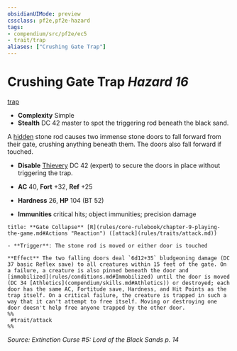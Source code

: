 ```yaml
---
obsidianUIMode: preview
cssclass: pf2e,pf2e-hazard
tags:
- compendium/src/pf2e/ec5
- trait/trap
aliases: ["Crushing Gate Trap"]
---
```

# Crushing Gate Trap *Hazard 16*  
[trap](trap.md "Trap Hazard Trait")  

- **Complexity** Simple
- **Stealth** DC 42 master to spot the triggering rod beneath the black sand.  

A [hidden](conditions.md#Hidden) stone rod causes two immense stone doors to fall forward from their gate, crushing anything beneath them. The doors also fall forward if touched.

- **Disable** [Thievery](skills.md#Thievery) DC 42 (expert) to secure the doors in place without triggering the trap.  

- **AC** 40, **Fort** +32, **Ref** +25
- **Hardness** 26, **HP** 104 (BT 52)
- **Immunities** critical hits; object immunities; precision damage

```ad-embed-ability
title: **Gate Collapse** [R](rules/core-rulebook/chapter-9-playing-the-game.md#Actions "Reaction") ([attack](rules/traits/attack.md))

- **Trigger**: The stone rod is moved or either door is touched

**Effect** The two falling doors deal `6d12+35` bludgeoning damage (DC 37 basic Reflex save) to all creatures within 15 feet of the gate. On a failure, a creature is also pinned beneath the door and [immobilized](rules/conditions.md#Immobilized) until the door is moved (DC 34 [Athletics](compendium/skills.md#Athletics)) or destroyed; each door has the same AC, Fortitude save, Hardness, and Hit Points as the trap itself. On a critical failure, the creature is trapped in such a way that it can't attempt to free itself. Moving or destroying one door doesn't help free anyone trapped by the other door.  
%%
 #trait/attack 
%%
```

*Source: Extinction Curse #5: Lord of the Black Sands p. 14*